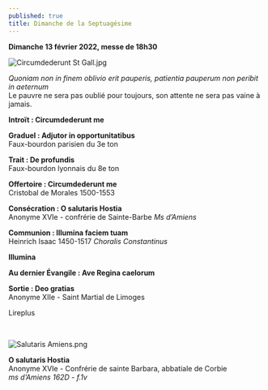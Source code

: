 ```yaml
---
published: true
title: Dimanche de la Septuagésime
---
```

**Dimanche 13 février 2022, messe de 18h30**

![Circumdederunt St Gall.jpg]({{site.baseurl}}/images/Circumdederunt%20St%20Gall.jpg)

*Quoniam non in finem oblivio erit pauperis, patientia pauperum non peribit in aeternum*  
Le pauvre ne sera pas oublié pour toujours, son attente ne sera pas vaine à jamais.

**Introït : Circumdederunt me**  

**Graduel : Adjutor in opportunitatibus**  
Faux-bourdon parisien du 3e ton

**Trait : De profundis**  
Faux-bourdon lyonnais du 8e ton

**Offertoire : Circumdederunt me**  
Cristobal de Morales 1500-1553

**Consécration : O salutaris Hostia**  
Anonyme XVIe - confrérie de Sainte-Barbe *Ms d’Amiens*

**Communion : Illumina faciem tuam**  
Heinrich Isaac 1450-1517 *Choralis Constantinus*

**Illumina**

**Au dernier Évangile : Ave Regina caelorum**

**Sortie : Deo gratias**  
Anonyme XIIe - Saint Martial de Limoges

Lireplus

&nbsp;

![Salutaris Amiens.png]({{site.baseurl}}/images/Salutaris%20Amiens.png)

**O salutaris Hostia**  
Anonyme XVIe - Confrérie de sainte Barbara, abbatiale de Corbie  
*ms d’Amiens 162D - f.1v*

